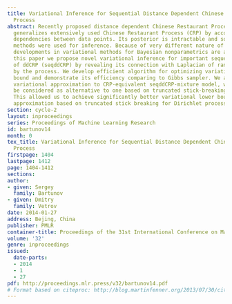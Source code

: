 ```yaml
---
title: Variational Inference for Sequential Distance Dependent Chinese Restaurant
  Process
abstract: Recently proposed distance dependent Chinese Restaurant Process (ddCRP)
  generalizes extensively used Chinese Restaurant Process (CRP) by accounting for
  dependencies between data points. Its posterior is intractable and so far only MCMC
  methods were used for inference. Because of very different nature of ddCRP no prior
  developments in variational methods for Bayesian nonparametrics are appliable. In
  this paper we propose novel variational inference for important sequential case
  of ddCRP (seqddCRP) by revealing its connection with Laplacian of random graph constructed
  by the process. We develop efficient algorithm for optimizing variational lower
  bound and demonstrate its efficiency comparing to Gibbs sampler. We also apply our
  variational approximation to CRP-equivalent seqddCRP-mixture model, where it could
  be considered as alternative to one based on truncated stick-breaking representation.
  This allowed us to achieve significantly better variational lower bound than variational
  approximation based on truncated stick breaking for Dirichlet process.
section: cycle-2
layout: inproceedings
series: Proceedings of Machine Learning Research
id: bartunov14
month: 0
tex_title: Variational Inference for Sequential Distance Dependent Chinese Restaurant
  Process
firstpage: 1404
lastpage: 1412
page: 1404-1412
sections: 
author:
- given: Sergey
  family: Bartunov
- given: Dmitry
  family: Vetrov
date: 2014-01-27
address: Bejing, China
publisher: PMLR
container-title: Proceedings of the 31st International Conference on Machine Learning
volume: '32'
genre: inproceedings
issued:
  date-parts:
  - 2014
  - 1
  - 27
pdf: http://proceedings.mlr.press/v32/bartunov14.pdf
# Format based on citeproc: http://blog.martinfenner.org/2013/07/30/citeproc-yaml-for-bibliographies/
---
```

